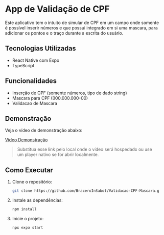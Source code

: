 # App de Validação de CPF

Este aplicativo tem o intuito de simular de CPF em um campo onde somente é possível inserir números e que possui integrado em si uma mascara, para adicionar os pontos e o traço durante a escrita do usuário.

## Tecnologias Utilizadas

- React Native com Expo
- TypeScript

## Funcionalidades

- Inserção de CPF (somente números, tipo de dado string)
- Mascara para CPF (000.000.000-00)
- Validacao de Mascara

## Demonstração

Veja o vídeo de demonstração abaixo:

[Video Demonstração](./assets/video/validacao-video.mp4)

> Substitua esse link pelo local onde o vídeo será hospedado ou use um player nativo se for abrir localmente.

## Como Executar

1. Clone o repositório:
   ```bash
   git clone https://github.com/BraceroInSabot/Validacao-CPF-Mascara.git
   ```

2. Instale as dependências:
   ```bash
   npm install
   ```

3. Inicie o projeto:
   ```bash
   npx expo start
   ```

